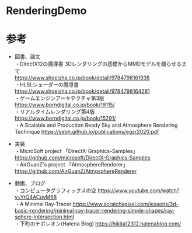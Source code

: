 # RenderingDemo

# 参考
* 図書、論文  
・DirectX12の魔導書 3Dレンダリングの基礎からMMDモデルを踊らせるまで  
https://www.shoeisha.co.jp/book/detail/9784798161938  
・HLSLシェーダーの魔導書  
https://www.shoeisha.co.jp/book/detail/9784798164281  
・ゲームエンジンアーキテクチャ第3版  
https://www.borndigital.co.jp/book/19115/  
・リアルタイムレンダリング第4版  
https://www.borndigital.co.jp/book/15291/  
・A Scalable and Production Ready Sky and Atmosphere Rendering Technique
https://sebh.github.io/publications/egsr2020.pdf  
  
* 実装  
・MicroSoft project 「DirectX-Graphics-Samples」  https://github.com/microsoft/DirectX-Graphics-Samples  
・AirGuanZ's project 「AtmosphereRenderer」  https://github.com/AirGuanZ/AtmosphereRenderer  
  
* 動画、ブログ  
・コンピュータグラフィックスの空  https://www.youtube.com/watch?v=YrQ4ACuvM68  
・A Minimal Ray-Tracer  https://www.scratchapixel.com/lessons/3d-basic-rendering/minimal-ray-tracer-rendering-simple-shapes/ray-sphere-intersection.html  
・下町のナポレオン(Hatena Blog)  https://hikita12312.hatenablog.com/
